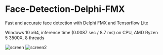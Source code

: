 # Face-Detection-Delphi-FMX
Fast and accurate face detection with Delphi FMX and Tensorflow Lite

Windows 10 x64, inference time (0.0087 sec / 8.7 ms) on CPU, AMD Ryzen 5 3500X, 8 threads

![screen](https://user-images.githubusercontent.com/66531939/179339810-385e0c83-dfec-44fb-aa5b-af1c7a4d59ef.jpg)
![screen2](https://user-images.githubusercontent.com/66531939/179339917-452f5902-0a39-4d11-83f3-0ad5b26e2e5b.jpg)
